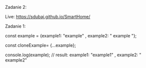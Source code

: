 Zadanie 2:


Live: https://sdubaj.github.io/SmartHome/


Zadanie 1:

const example = {example1: "example" , example2: " example "};

const cloneExample= {...example};

console.log(example);   // result:  example1: "example1" , example2: " example2" 

